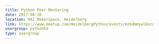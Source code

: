 ```yaml
---
title: Python Peer Mentoring
date: 2017-08-30
location: DAI Makerspace, Heidelberg
link: https://www.meetup.com/HeidelbergPython/events/mzkdmmywlbnc/
usergroup: pythonhd
type: usergroup
---
```

